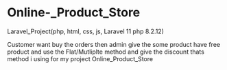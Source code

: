 # Online-_Product_Store
Laravel_Project(php, html, css, js, Laravel 11 php 8.2.12) 


Customer want buy the orders then admin give the some product have free product and use the Flat/Mutliplte method and give the discount 
thats method i using for my project Online_Product_Store
